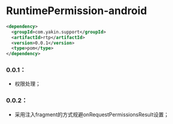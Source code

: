 # RuntimePermission-android

``` xml
<dependency>
  <groupId>com.yakin.support</groupId>
  <artifactId>rtp</artifactId>
  <version>0.0.1</version>
  <type>pom</type>
</dependency>
```

### 0.0.1：

- 权限处理；

### 0.0.2：

- 采用注入fragment的方式规避onRequestPermissionsResult设置；
